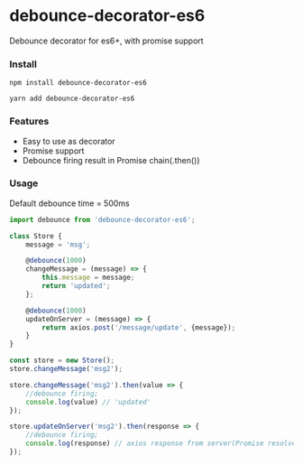 # debounce-decorator-es6
Debounce decorator for es6+, with promise support
### Install
```
npm install debounce-decorator-es6
```
```
yarn add debounce-decorator-es6
```
### Features
* Easy to use as decorator
* Promise support
* Debounce firing result in Promise chain(.then())

### Usage
Default debounce time = 500ms
```javascript
import debounce from 'debounce-decorator-es6';

class Store {
    message = 'msg';

    @debounce(1000)
    changeMessage = (message) => {
        this.message = message;
        return 'updated';
    };

    @debounce(1000)
    updateOnServer = (message) => {
        return axios.post('/message/update', {message});
    }
}

const store = new Store();
store.changeMessage('msg2');

store.changeMessage('msg2').then(value => {
    //debounce firing;
    console.log(value) // 'updated'
});

store.updateOnServer('msg2').then(response => {
    //debounce firing;
    console.log(response) // axios response from server(Promise resolve)
});

```
